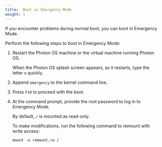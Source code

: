```yaml
---
title:  Boot in Emergency Mode
weight: 1
---
```


If you encounter problems during normal boot, you can boot in Emergency Mode. 

Perform the following steps to boot in Emergency Mode:

1. Restart the Photon OS machine or the virtual machine running Photon OS. 
    
    When the Photon OS splash screen appears, as it restarts, type the letter `e` quickly. 

1. Append `emergency` to the kernel command line. 

1. Press `F10` to proceed with the boot.

1. At the command prompt, provide the root password to log in to Emergency Mode.

    By default, `/` is mounted as read-only. 
    
    To make modifications, run the following command to remount with write access:
    
    `mount -o remount,rw /`

 